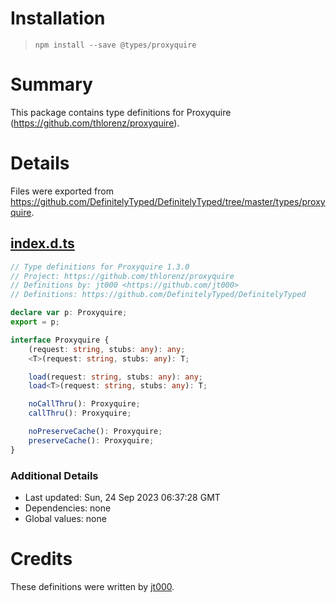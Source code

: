 # Installation
> `npm install --save @types/proxyquire`

# Summary
This package contains type definitions for Proxyquire (https://github.com/thlorenz/proxyquire).

# Details
Files were exported from https://github.com/DefinitelyTyped/DefinitelyTyped/tree/master/types/proxyquire.
## [index.d.ts](https://github.com/DefinitelyTyped/DefinitelyTyped/tree/master/types/proxyquire/index.d.ts)
````ts
// Type definitions for Proxyquire 1.3.0
// Project: https://github.com/thlorenz/proxyquire
// Definitions by: jt000 <https://github.com/jt000>
// Definitions: https://github.com/DefinitelyTyped/DefinitelyTyped

declare var p: Proxyquire;
export = p;

interface Proxyquire {
    (request: string, stubs: any): any;
    <T>(request: string, stubs: any): T;

    load(request: string, stubs: any): any;
    load<T>(request: string, stubs: any): T;

    noCallThru(): Proxyquire;
    callThru(): Proxyquire;

    noPreserveCache(): Proxyquire;
    preserveCache(): Proxyquire;
}

````

### Additional Details
 * Last updated: Sun, 24 Sep 2023 06:37:28 GMT
 * Dependencies: none
 * Global values: none

# Credits
These definitions were written by [jt000](https://github.com/jt000).
